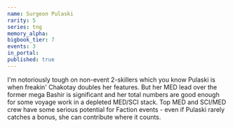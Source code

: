 ```yaml
---
name: Surgeon Pulaski
rarity: 5
series: tng
memory_alpha:
bigbook_tier: 7
events: 3
in_portal:
published: true
---
```


I'm notoriously tough on non-event 2-skillers which you know Pulaski is when freakin' Chakotay doubles her features. But her MED lead over the former mega Bashir is significant and her total numbers are good enough for some voyage work in a depleted MED/SCI stack. Top MED and SCI/MED crew have some serious potential for Faction events - even if Pulaski rarely catches a bonus, she can contribute where it counts.
